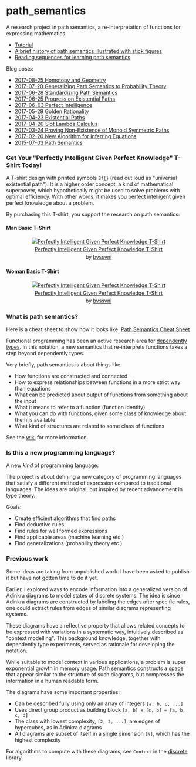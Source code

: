 # path_semantics
A research project in path semantics, a re-interpretation of functions for expressing mathematics

- [Tutorial](https://github.com/bvssvni/path_semantics/wiki/Tutorial-1:-Types)  
- [A brief history of path semantics illustrated with stick figures](https://github.com/bvssvni/path_semantics/blob/master/papers-wip/history-of-path-semantics-illustrated.pdf)
- [Reading sequences for learning path semantics](./sequences.md)

Blog posts:

- [2017-08-25 Homotopy and Geometry](https://github.com/advancedresearch/advancedresearch.github.io/blob/master/blog/2017-08-25-homotopy-and-geometry.md)
- [2017-07-20 Generalizing Path Semantics to Probability Theory](https://github.com/advancedresearch/advancedresearch.github.io/blob/master/blog/2017-07-20-generalizing-path-semantics-to-probability-theory.md)
- [2017-06-28 Standardizing Path Semantics](https://github.com/advancedresearch/advancedresearch.github.io/blob/master/blog/2017-06-28-standardizing-path-semantics.md)
- [2017-06-25 Progress on Existential Paths](https://github.com/advancedresearch/advancedresearch.github.io/blob/master/blog/2017-06-25-progress-on-existential-paths.md)
- [2017-06-03 Perfect Intelligence](https://github.com/advancedresearch/advancedresearch.github.io/blob/master/blog/2017-06-03-perfect-intelligence.md)
- [2017-05-29 Golden Rationality](https://github.com/advancedresearch/advancedresearch.github.io/blob/master/blog/2017-05-29-golden-rationality.md)
- [2017-04-23 Existential Paths](http://blog.piston.rs/2017/04/23/existential-paths/)
- [2017-04-20 Slot Lambda Calculus](http://blog.piston.rs/2017/04/20/slot-lambda-calculus/)
- [2017-03-24 Proving Non-Existence of Monoid Symmetric Paths](http://blog.piston.rs/2017/03/24/proving-non-existence-of-monoid-symmetric-paths/)
- [2017-02-20 New Algorithm for Inferring Equations](http://blog.piston.rs/2017/02/20/new-algorithm-for-inferring-equations/)
- [2015-07-03 Path Semantics](http://blog.piston.rs/2015/07/03/path-semantics/)

### Get Your "Perfectly Intelligent Given Perfect Knowledge" T-Shirt Today!

A T-shirt design with printed symbols `∃f{}` (read out loud as "universal existential path").
It is a higher order concept, a kind of mathematical superpower, which hypothetically might be used to solve problems with optimal efficiency. With other words, it makes you perfect intelligent given perfect knowledge about a problem.

By purchasing this T-shirt, you support the research on path semantics:

#### Man Basic T-Shirt

 <div style="text-align:center;line-height:150%"> <a href="https://www.zazzle.com/perfectly_intelligent_given_perfect_knowledge_t_shirt-235515100047304821?rf=238435142389717543" rel="nofollow" > <img src="https://rlv.zcache.com/perfectly_intelligent_given_perfect_knowledge_t_shirt-r372977b0e3b944e5965727f02d403d40_k2gmx_325.jpg?bg=0xffffff" alt="Perfectly Intelligent Given Perfect Knowledge T-Shirt" style="border:0;" /> </a> <br /> <a href="https://www.zazzle.com/perfectly_intelligent_given_perfect_knowledge_t_shirt-235515100047304821?rf=238435142389717543" rel="nofollow" >Perfectly Intelligent Given Perfect Knowledge T-Shirt</a> <br />by <a href="https://www.zazzle.com/bvssvni?rf=238435142389717543" rel="nofollow">bvssvni</a> </div>

#### Woman Basic T-Shirt

 <div style="text-align:center;line-height:150%"> <a href="https://www.zazzle.com/perfectly_intelligent_given_perfect_knowledge_t_shirt-235236917750244863?rf=238435142389717543" rel="nofollow" > <img src="https://rlv.zcache.com/perfectly_intelligent_given_perfect_knowledge_t_shirt-r387d2ec7847b4f648f6b4540eefa7851_k2gmm_325.jpg?bg=0xffffff" alt="Perfectly Intelligent Given Perfect Knowledge T-Shirt" style="border:0;" /> </a> <br /> <a href="https://www.zazzle.com/perfectly_intelligent_given_perfect_knowledge_t_shirt-235236917750244863?rf=238435142389717543" rel="nofollow" >Perfectly Intelligent Given Perfect Knowledge T-Shirt</a> <br />by <a href="https://www.zazzle.com/bvssvni?rf=238435142389717543" rel="nofollow">bvssvni</a> </div>

### What is path semantics?

Here is a cheat sheet to show how it looks like: [Path Semantics Cheat Sheet](https://github.com/advancedresearch/path_semantics/blob/master/papers-wip/path-semantics-cheat-sheet.pdf)

Functional programming has been an active research area for [dependently types](https://en.wikipedia.org/wiki/Dependent_type).
In this notation, a new semantics that re-interprets functions takes a step beyond dependently types.

Very briefly, path semantics is about things like:

- How functions are constructed and connected
- How to express relationships between functions in a more strict way than equations
- What can be predicted about output of functions from something about the input
- What it means to refer to a function (function identity)
- What you can do with functions, given some class of knowledge about them is available
- What kind of structures are related to some class of functions

See the [wiki](https://github.com/advancedresearch/path_semantics/wiki) for more information.

### Is this a new programming language?

A new *kind* of programming language.

The project is about defining a new category of programming languages that satisfy a different method of expression compared to traditional languages.
The ideas are original, but inspired by recent advancement in type theory.

Goals:

- Create efficient algorithms that find paths
- Find deductive rules
- Find rules for well formed expressions
- Find applicable areas (machine learning etc.)
- Find generalizations (probability theory etc.)

### Previous work

Some ideas are taking from unpublished work. I have been asked to publish it but have not gotten time to do it yet.

Earlier, I explored ways to encode information into a generalized version of Adinkra diagrams to model states of discrete systems. The idea is since Adinkra diagrams are constructed by labeling the edges after specific rules, one could extract rules from edges of similar diagrams representing systems.

These diagrams have a reflective property that allows related concepts to be expressed with variations in a systematic way, intuitively described as "context modelling". This background knowledge, together with dependently type experiments, served as rationale for developing the notation.

While suitable to model context in various applications,
a problem is super exponential growth in memory usage.
Path semantics constructs a space that appear similar to the structure of such diagrams,
but compresses the information in a human readable form.

The diagrams have some important properties:

- Can be described fully using only an array of integers `[a, b, c, ...]`
- Uses direct group product as building block `[a, b] x [c, b] = [a, b, c, d]`
- The class with lowest complexity, `[2, 2, ...]`, are edges of hypercubes, as in Adinkra diagrams
- All diagrams are subset of itself in a single dimension `[N]`, which has the highest complexity

For algorithms to compute with these diagrams, see `Context` in the [discrete](https://github.com/bvssvni/discrete) library.
